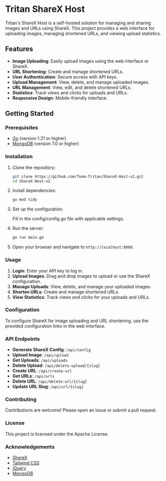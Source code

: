 # Tritan ShareX Host

Tritan's ShareX Host is a self-hosted solution for managing and sharing images and URLs using ShareX. This project provides a web interface for uploading images, managing shortened URLs, and viewing upload statistics.

## Features

- **Image Uploading**: Easily upload images using the web interface or ShareX.
- **URL Shortening**: Create and manage shortened URLs.
- **User Authentication**: Secure access with API keys.
- **Upload Management**: View, delete, and manage uploaded images.
- **URL Management**: View, edit, and delete shortened URLs.
- **Statistics**: Track views and clicks for uploads and URLs.
- **Responsive Design**: Mobile-friendly interface.

## Getting Started

### Prerequisites

- [Go](https://golang.org/dl/) (version 1.21 or higher)
- [MongoDB](https://www.mongodb.com/try/download/community) (version 7.0 or higher)

### Installation

1. Clone the repository:

   ```sh
   git clone https://github.com/Team-Tritan/ShareX-Host-v2.git
   cd ShareX-Host-v2
   ```

2. Install dependencies:

   ```sh
   go mod tidy
   ```

3. Set up the configuration:

   Fill in the config/config.go file with applicable settings.

4. Run the server:

   ```sh
   go run main.go
   ```

5. Open your browser and navigate to `http://localhost:8080`.

### Usage

1. **Login**: Enter your API key to log in.
2. **Upload Images**: Drag and drop images to upload or use the ShareX configuration.
3. **Manage Uploads**: View, delete, and manage your uploaded images.
4. **Shorten URLs**: Create and manage shortened URLs.
5. **View Statistics**: Track views and clicks for your uploads and URLs.

### Configuration

To configure ShareX for image uploading and URL shortening, use the provided configuration links in the web interface.

### API Endpoints

- **Generate ShareX Config**: `/api/config`
- **Upload Image**: `/api/upload`
- **Get Uploads**: `/api/uploads`
- **Delete Upload**: `/api/delete-upload/{slug}`
- **Create URL**: `/api/create-url`
- **Get URLs**: `/api/urls`
- **Delete URL**: `/api/delete-url/{slug}`
- **Update URL Slug**: `/api/url/{slug}`

### Contributing

Contributions are welcome! Please open an issue or submit a pull request.

### License

This project is licensed under the Apache License.

### Acknowledgements

- [ShareX](https://getsharex.com/)
- [Tailwind CSS](https://tailwindcss.com/)
- [jQuery](https://jquery.com/)
- [MongoDB](https://www.mongodb.com/)
